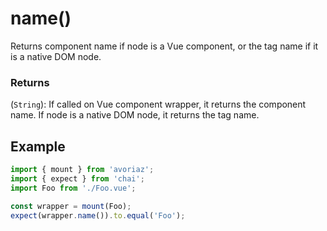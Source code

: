 # name()

Returns component name if node is a Vue component, or the tag name if it is a native DOM node.

### Returns

(`String`): If called on Vue component wrapper, it returns the component name. If node is a native DOM node, it returns the tag name.

## Example

```js
import { mount } from 'avoriaz';
import { expect } from 'chai';
import Foo from './Foo.vue';

const wrapper = mount(Foo);
expect(wrapper.name()).to.equal('Foo');
```
